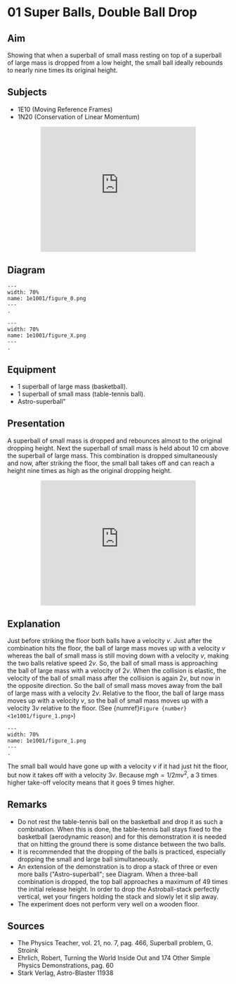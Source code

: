 # 01 Super Balls, Double Ball Drop 
    
## Aim   
 Showing that when a superball of small mass resting on top of a superball of large mass is dropped from a low height, the small ball ideally rebounds to nearly nine times its original height.    
  
## Subjects   
* 1E10 (Moving Reference Frames) 
* 1N20 (Conservation of Linear Momentum)   
  
<div style="display: flex; justify-content: center;">
    <div style="position: relative; width: 70%; height: 0; padding-bottom: 56.25%;">
        <iframe
            src="https://www.youtube.com/embed/Oxte-YmnnHI?si=PzP00e48WqzlzpsX"
            style="position: absolute; top: 0; left: 0; width: 100%; height: 100%;"
            frameborder="0"
            allow="accelerometer; autoplay; clipboard-write; encrypted-media; gyroscope; picture-in-picture"
            allowfullscreen
        ></iframe>
    </div>
</div>


## Diagram   
   
```{figure} figures/figure_0.png  
---  
width: 70%  
name: 1e1001/figure_0.png  
---  
. 
```
      
```{figure} figures/balls.jpg 
---  
width: 70%  
name: 1e1001/figure_X.png  
---  
. 
```

## Equipment   
 *  1 superball of large mass (basketball). 
 *  1 superball of small mass (table-tennis ball). 
 *  Astro-superball"
      
## Presentation   
A superball of small mass is dropped and rebounces almost to the original dropping height. Next the superball of small mass is held about $10 \mathrm{~cm}$ above the superball of large mass. This combination is dropped simultaneously and now, after striking the floor, the small ball takes off and can reach a height nine times as high as the original dropping height.   

<div style="display: flex; justify-content: center;">
    <div style="position: relative; width: 70%; height: 0; padding-bottom: 56.25%;">
        <iframe
            src="https://www.youtube.com/embed/U7vwTFAxFtM?si=euLDQ9qDZOvifWMu"
            style="position: absolute; top: 0; left: 0; width: 100%; height: 100%;"
            frameborder="0"
            allow="accelerometer; autoplay; clipboard-write; encrypted-media; gyroscope; picture-in-picture"
            allowfullscreen
        ></iframe>
    </div>
</div>

## Explanation   
Just before striking the floor both balls have a velocity $v$. Just after the combination hits the floor, the ball of large mass moves up with a velocity $v$ whereas the ball of small mass is still moving down with a velocity $v$, making the two balls relative speed $2 v$. So, the ball of small mass is approaching the ball of large mass with a velocity of $2 v$. When the collision is elastic, the velocity of the ball of small mass after the collision is again $2 v$, but now in the opposite direction. So the ball of small mass moves away from the ball of large mass with a velocity $2 v$. Relative to the floor, the ball of large mass moves up with a velocity $v$, so the ball of small mass moves up with a velocity $3 v$ relative to the floor. (See {numref}`Figure {number} <1e1001/figure_1.png>`)  

```{figure} figures/figure_1.png  
---  
width: 70%  
name: 1e1001/figure_1.png  
---  
. 
```

The small ball would have gone up with a velocity $v$ if it had just hit the floor, but now it takes off with a velocity $3 v$. Because $m g h=1 / 2 m v^{2}$, a 3 times higher take-off velocity means that it goes 9 times higher.      
  
## Remarks
*   Do not rest the table-tennis ball on the basketball and drop it as such a combination. When this is done, the table-tennis ball stays fixed to the basketball (aerodynamic reason) and for this demonstration it is needed that on hitting the ground there is some distance between the two balls. 
*   It is recommended that the dropping of the balls is practiced, especially dropping the small and large ball simultaneously. 
*   An extension of the demonstration is to drop a stack of three or even more balls ("Astro-superball"; see Diagram. When a three-ball combination is dropped, the top ball approaches a maximum of 49 times the initial release height. In order to drop the Astroball-stack perfectly vertical, wet your fingers holding the stack and slowly let it slip away. 
*   The experiment does not perform very well on a wooden floor.
   
  
## Sources   
 
*  The Physics Teacher, vol. 21, no. 7, pag. 466, Superball problem, G. Stroink 
*  Ehrlich, Robert, Turning the World Inside Out and 174 Other Simple Physics Demonstrations, pag. 60 
*  Stark Verlag, Astro-Blaster 11938
  